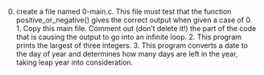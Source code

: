 0. create a file named 0-main.c. This file must test that the function positive_or_negative() gives the correct output when given a case of 0. 1. Copy this main file. Comment out (don’t delete it!) the part of the code that is causing the output to go into an infinite loop. 2. This program prints the largest of three integers. 3. This program converts a date to the day of year and determines how many days are left in the year, taking leap year into consideration.
